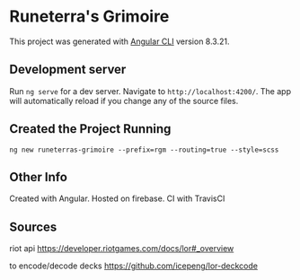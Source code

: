 # Runeterra's Grimoire

This project was generated with [Angular CLI](https://github.com/angular/angular-cli) version 8.3.21.

## Development server

Run `ng serve` for a dev server. Navigate to `http://localhost:4200/`. The app will automatically reload if you change any of the source files.

## Created the Project Running

`ng new runeterras-grimoire --prefix=rgm --routing=true --style=scss` 

## Other Info

Created with Angular. Hosted on firebase. CI with TravisCI

## Sources

riot api
https://developer.riotgames.com/docs/lor#_overview

to encode/decode decks https://github.com/icepeng/lor-deckcode
